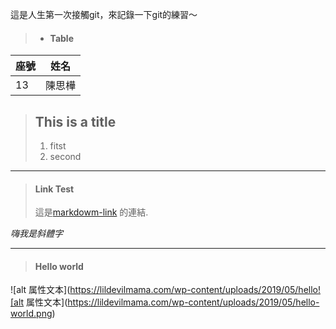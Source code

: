 這是人生第一次接觸git，來記錄一下git的練習～	

> + #### Table

|  座號   | 姓名  |
|  ----  | ----  |
|  13    | 陳思樺 |



> ## This is a title
> 1. fitst 	
> 2. second	
	

-------------------------

>  #### Link Test	
> 這是[markdowm-link](https://markdown.tw/) 的連結.	 	

*嗨我是斜體字*

--------------------------

> #### Hello world 	
![alt 属性文本](https://lildevilmama.com/wp-content/uploads/2019/05/hello![alt 属性文本](https://lildevilmama.com/wp-content/uploads/2019/05/hello-world.png)



